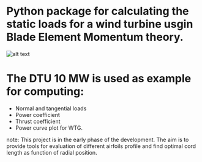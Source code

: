 # Python package for calculating the static loads for a wind turbine usgin Blade Element Momentum theory. 

![alt text](https://cdn.jvejournals.com/articles/20595/xml/img1.jpg)

# The DTU 10 MW is used as example for computing:
- Normal and tangential loads
- Power coefficient
- Thrust coefficient
- Power curve plot for WTG.

note: This project is in the early phase of the development.
The aim is to provide tools for evaluation of different airfoils profile and find optimal 
cord length as function of radial position.
